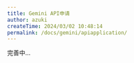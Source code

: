 ```yaml
---
title: Gemini API申请
author: azuki
createTime: 2024/03/02 10:48:14
permalink: /docs/gemini/apiapplication/
---
```


完善中...